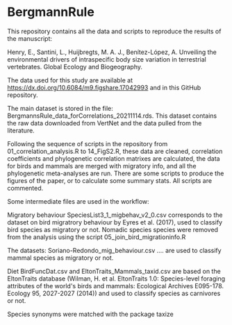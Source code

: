 # BergmannRule

This repository contains all the data and scripts to reproduce the results of the manuscript: 

Henry, E., Santini, L., Huijbregts, M. A. J., Benítez-López, A. Unveiling the environmental drivers of intraspecific body size variation in terrestrial vertebrates. Global Ecology and Biogeography.

The data used for this study are available at https://dx.doi.org/10.6084/m9.figshare.17042993 and in this GitHub repository. 

The main dataset is stored in the file: BergmannsRule_data_forCorrelations_20211114.rds. This dataset contains the raw data downloaded from VertNet and the data pulled from the literature. 

Following the sequence of scripts in the repository from 01_correlation_analysis.R to 14_FigS2.R, these data are cleaned, correlation coefficients and phylogenetic correlation matrixes are calculated, the data for birds and mammals are merged with migratory info, and all the phylogenetic meta-analyses are run. There are some scripts to produce the figures of the paper, or to calculate some summary stats. All scripts are commented.

Some intermediate files are used in the workflow:

Migratory behaviour
SpeciesList3_1_migbehav_v2_0.csv corresponds to the dataset on bird migratrory behaviour by Eyres et al. (2017), used to classify bird species as migratory or not. Nomadic species species were removed from the analysis using the script 05_join_bird_migrationinfo.R

The datasets: Soriano-Redondo_mig_behaviour.csv .... are used to classify mammal species as migratory or not. 

Diet
BirdFuncDat.csv and EltonTraits_Mammals_taxid.csv are based on the EltonTraits database (Wilman, H. et al. EltonTraits 1.0: Species-level foraging attributes of the world's birds and mammals: Ecological Archives E095-178. Ecology 95, 2027-2027 (2014)) and used to classify species as carnivores or not. 

Species synonyms were matched with the package taxize 
